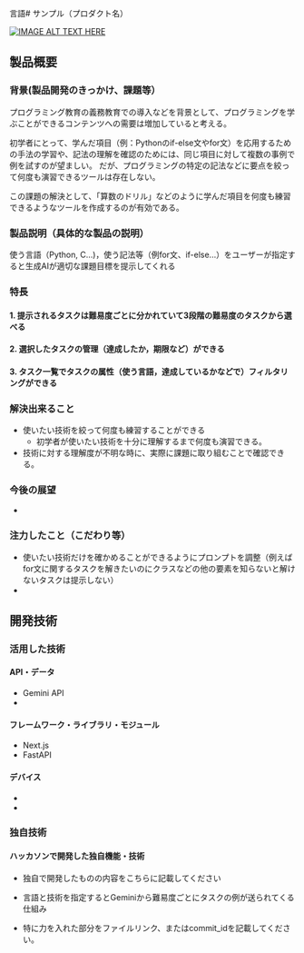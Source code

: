 言語# サンプル（プロダクト名）

[![IMAGE ALT TEXT HERE](https://jphacks.com/wp-content/uploads/2024/07/JPHACKS2024_ogp.jpg)](https://www.youtube.com/watch?v=DZXUkEj-CSI)

## 製品概要

### 背景(製品開発のきっかけ、課題等）
プログラミング教育の義務教育での導入などを背景として、プログラミングを学ぶことができるコンテンツへの需要は増加していると考える。

初学者にとって、学んだ項目（例：Pythonのif-else文やfor文）を応用するための手法の学習や、記法の理解を確認のためには、同じ項目に対して複数の事例で例を試すのが望ましい。
だが、プログラミングの特定の記法などに要点を絞って何度も演習できるツールは存在しない。

この課題の解決として、「算数のドリル」などのように学んだ項目を何度も練習できるようなツールを作成するのが有効である。

### 製品説明（具体的な製品の説明）
使う言語（Python, C...)，使う記法等（例for文、if-else...）をユーザーが指定すると生成AIが適切な課題目標を提示してくれる

### 特長
#### 1. 提示されるタスクは難易度ごとに分かれていて3段階の難易度のタスクから選べる
#### 2. 選択したタスクの管理（達成したか，期限など）ができる
#### 3. タスク一覧でタスクの属性（使う言語，達成しているかなどで）フィルタリングができる

### 解決出来ること

* 使いたい技術を絞って何度も練習することができる
    * 初学者が使いたい技術を十分に理解するまで何度も演習できる。
* 技術に対する理解度が不明な時に、実際に課題に取り組むことで確認できる。
### 今後の展望
* 

### 注力したこと（こだわり等）
* 使いたい技術だけを確かめることができるようにプロンプトを調整（例えばfor文に関するタスクを解きたいのにクラスなどの他の要素を知らないと解けないタスクは提示しない）
* 

## 開発技術

### 活用した技術

#### API・データ
* Gemini API
* 

#### フレームワーク・ライブラリ・モジュール
* Next.js
* FastAPI

#### デバイス

-
-

### 独自技術

#### ハッカソンで開発した独自機能・技術
* 独自で開発したものの内容をこちらに記載してください
- 言語と技術を指定するとGeminiから難易度ごとにタスクの例が送られてくる仕組み
* 特に力を入れた部分をファイルリンク、またはcommit_idを記載してください。
